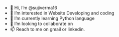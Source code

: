 - 👋 Hi, I’m @sujiverma16
- 👀 I’m interested in Website Developing and coding
- 🌱 I’m currently learning Python language
- 💞️ I’m looking to collaborate on 
- 📫 Reach to me on gmail or linkedin.

<!---
sujiverma16/sujiverma16 is a ✨ special ✨ repository because its `README.md` (this file) appears on your GitHub profile.
You can click the Preview link to take a look at your changes.
--->
